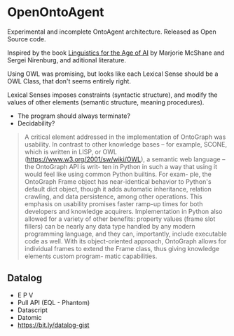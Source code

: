 # OpenOntoAgent
Experimental and incomplete OntoAgent architecture. Released as Open Source code.


Inspired by the book [Linguistics for the Age of AI](https://mitpress.mit.edu/books/linguistics-age-ai) by Marjorie McShane and Sergei Nirenburg, and aditional literature.


Using OWL was promising, but looks like each Lexical Sense should be a OWL Class, that don't seems entirely right.

Lexical Senses imposes constraints (syntactic structure), and modify the values of other elements (semantic structure, meaning procedures).

- The program should always terminate?
- Decidability?


> A critical element addressed in the implementation of OntoGraph was usability. In contrast to
other knowledge bases – for example, SCONE, which is written in LISP, or OWL
(https://www.w3.org/2001/sw/wiki/OWL), a semantic web language – the OntoGraph API is writ-
ten in Python in such a way that using it would feel like using common Python builtins. For exam-
ple, the OntoGraph Frame object has near-identical behavior to Python's default dict object, though
it adds automatic inheritance, relation crawling, and data persistence, among other operations. This
emphasis on usability promises faster ramp-up times for both developers and knowledge acquirers.
Implementation in Python also allowed for a variety of other benefits: property values (frame slot
fillers) can be nearly any data type handled by any modern programming language, and they can,
importantly, include executable code as well. With its object-oriented approach, OntoGraph allows
for individual frames to extend the Frame class, thus giving knowledge elements custom program-
matic capabilities.

## Datalog

- E P V
- Pull API (EQL - Phantom)
- Datascript
- Datomic
- https://bit.ly/datalog-gist

